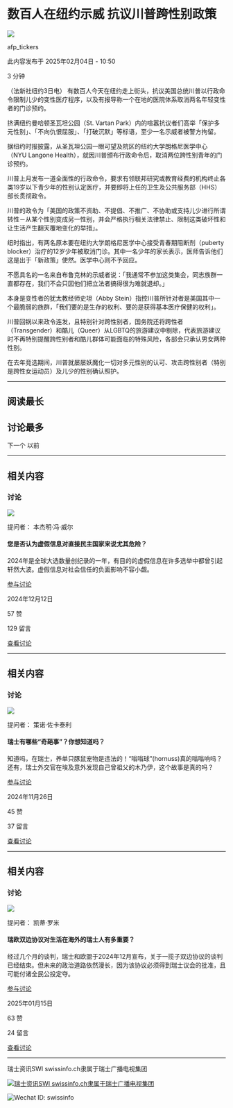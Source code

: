 # 数百人在纽约示威 抗议川普跨性别政策

![](https://www.swissinfo.ch/content/wp-content/uploads/sites/13/2025/02/f13b07f07e81722e02c2ddeef32696e5-88823277.jpg?ver=10526391)

afp_tickers

此内容发布于 2025年02月04日 - 10:50

3 分钟

（法新社纽约3日电） 有数百人今天在纽约走上街头，抗议美国总统川普以行政命令限制儿少的变性医疗程序，以及有报导称一个在地的医院体系取消两名年轻变性者的门诊预约。

挤满纽约曼哈顿圣瓦坦公园（St. Vartan Park）内的喧嚣抗议者们高举「保护多元性别」、「不向仇恨屈服」、「打破沉默」等标语，至少一名示威者被警方拘留。

据纽约时报披露，从圣瓦坦公园一眼可望及院区的纽约大学朗格尼医学中心（NYU Langone Health），就因川普颁布行政命令后，取消两位跨性别青年的门诊预约。

川普上月发布一道全面性的行政命令，要求有领联邦研究或教育经费的机构终止各类19岁以下青少年的性别认定医疗，并要即将上任的卫生及公共服务部（HHS）部长贯彻政令。

川普的政令为「美国的政策不资助、不提倡、不推广、不协助或支持儿少进行所谓转性－从某个性别变成另一性别，并会严格执行相关法律禁止、限制这类破坏性和让生活产生翻天覆地变化的举措」。

纽时指出，有两名原本要在纽约大学朗格尼医学中心接受青春期阻断剂（puberty blocker）治疗的12岁少年被取消门诊。其中一名少年的家长表示，医师告诉他们这是出于「新政策」使然。医学中心则不予回应。

不愿具名的一名来自布鲁克林的示威者说：「我通常不参加这类集会，同志族群一直都存在，我们不会只因他们把立法者搞得很为难就退却。」

本身是变性者的犹太教经师史坦（Abby Stein）指控川普所针对者是美国其中一个最脆弱的族群，「我们要的是生存的权利、要的是获得基本医疗保健的权利」。

川普回锅以来政令连发，且特别针对跨性别者，国务院还将跨性者（Transgender）和酷儿（Queer）从LGBTQ的旅游建议中剔除，代表旅游建议时不再特别提醒跨性别者和酷儿群体可能面临的特殊风险，各部会只承认男女两种性别。

在去年竞选期间，川普就屡屡妖魔化一切对多元性别的认可、攻击跨性别者（特别是跨性女运动员）及儿少的性别确认照护。

---

## 阅读最长

## 讨论最多

下一个 以前

---

## 相关内容

### 讨论

![](https://www.swissinfo.ch/content/wp-content/uploads/sites/13/2023/12/benjamin-von-wyl-profileImage-47039375.png?ver=ddaac810)

提问者： 本杰明·冯·威尔

#### 您是否认为虚假信息对直接民主国家来说尤其危险？

2024年是全球大选数量创纪录的一年，有目的的虚假信息在许多选举中都曾引起轩然大波。虚假信息对社会信任的负面影响不容小觑。

[参与讨论](https://www.swissinfo.ch/chi/%e6%b0%91%e4%b8%bb/%e6%82%a8%e6%98%af%e5%90%a6%e8%ae%a4%e4%b8%ba%e8%99%9a%e5%81%87%e4%bf%a1%e6%81%af%e5%af%b9%e7%9b%b4%e6%8e%a5%e6%b0%91%e4%b8%bb%e5%9b%bd%e5%ae%b6%e6%9d%a5%e8%af%b4%e5%b0%a4%e5%85%b6%e5%8d%b1%e9%99%a9%ef%bc%9f/88581284?utm_source=multiple&utm_medium=website&utm_campaign=recommendation_most-discussed_zh&utm_content=o&utm_term=wpblock_widget-most-discussed)

2024年12月12日

57 赞

129 留言

[查看讨论](https://www.swissinfo.ch/chi/%e6%b0%91%e4%b8%bb/%e6%82%a8%e6%98%af%e5%90%a6%e8%ae%a4%e4%b8%ba%e8%99%9a%e5%81%87%e4%bf%a1%e6%81%af%e5%af%b9%e7%9b%b4%e6%8e%a5%e6%b0%91%e4%b8%bb%e5%9b%bd%e5%ae%b6%e6%9d%a5%e8%af%b4%e5%b0%a4%e5%85%b6%e5%8d%b1%e9%99%a9%ef%bc%9f/88581284?utm_source=multiple&utm_medium=website&utm_campaign=recommendation_most-discussed_zh&utm_content=o&utm_term=wpblock_widget-most-discussed)

---

## 相关内容

### 讨论

![](https://www.swissinfo.ch/content/wp-content/uploads/sites/13/2023/12/zeno-zoccatelli-profileImage-42587895.png?ver=36a666e5)

提问者： 策诺·佐卡泰利

#### 瑞士有哪些“奇葩事”？你想知道吗？

知道吗，在瑞士，养单只豚鼠宠物是违法的！“嗡嗡球”(hornuss)真的嗡嗡响吗？还有，瑞士外交官在埃及意外发现自己曾祖父的木乃伊，这个故事是真的吗？

[参与讨论](https://www.swissinfo.ch/chi/%e6%b5%b7%e5%a4%96%e7%91%9e%e5%a3%ab%e4%ba%ba/%e7%91%9e%e5%a3%ab%e6%9c%89%e5%93%aa%e4%ba%9b%e5%a5%87%e8%91%a9%e4%ba%8b%ef%bc%9f%e4%bd%a0%e6%83%b3%e7%9f%a5%e9%81%93%e5%90%97%ef%bc%9f/88332932?utm_source=multiple&utm_medium=website&utm_campaign=recommendation_most-discussed_zh&utm_content=o&utm_term=wpblock_widget-most-discussed)

2024年11月26日

45 赞

37 留言

[查看讨论](https://www.swissinfo.ch/chi/%e6%b5%b7%e5%a4%96%e7%91%9e%e5%a3%ab%e4%ba%ba/%e7%91%9e%e5%a3%ab%e6%9c%89%e5%93%aa%e4%ba%9b%e5%a5%87%e8%91%a9%e4%ba%8b%ef%bc%9f%e4%bd%a0%e6%83%b3%e7%9f%a5%e9%81%93%e5%90%97%ef%bc%9f/88332932?utm_source=multiple&utm_medium=website&utm_campaign=recommendation_most-discussed_zh&utm_content=o&utm_term=wpblock_widget-most-discussed)

---

## 相关内容

### 讨论

![](https://www.swissinfo.ch/content/wp-content/uploads/sites/13/2023/12/katy-romy-profileImage-42390267.png?ver=04173011)

提问者： 凯蒂·罗米

#### 瑞欧双边协议对生活在海外的瑞士人有多重要？

经过几个月的谈判，瑞士和欧盟于2024年12月宣布，关于一揽子双边协议的谈判已经结束。但未来的政治道路依然漫长，因为该协议必须得到瑞士议会的批准，且可能付诸全民公投定夺。

[参与讨论](https://www.swissinfo.ch/chi/%e6%b5%b7%e5%a4%96%e7%91%9e%e5%a3%ab%e4%ba%ba/%e7%91%9e%e6%ac%a7%e5%8f%8c%e8%be%b9%e5%8d%8f%e8%ae%ae%e5%af%b9%e7%94%9f%e6%b4%bb%e5%9c%a8%e6%b5%b7%e5%a4%96%e7%9a%84%e7%91%9e%e5%a3%ab%e4%ba%ba%e6%9c%89%e5%a4%9a%e9%87%8d%e8%a6%81%ef%bc%9f/88726350?utm_source=multiple&utm_medium=website&utm_campaign=recommendation_most-discussed_zh&utm_content=o&utm_term=wpblock_widget-most-discussed)

2025年01月15日

63 赞

24 留言

[查看讨论](https://www.swissinfo.ch/chi/%e6%b5%b7%e5%a4%96%e7%91%9e%e5%a3%ab%e4%ba%ba/%e7%91%9e%e6%ac%a7%e5%8f%8c%e8%be%b9%e5%8d%8f%e8%ae%ae%e5%af%b9%e7%94%9f%e6%b4%bb%e5%9c%a8%e6%b5%b7%e5%a4%96%e7%9a%84%e7%91%9e%e5%a3%ab%e4%ba%ba%e6%9c%89%e5%a4%9a%e9%87%8d%e8%a6%81%ef%bc%9f/88726350?utm_source=multiple&utm_medium=website&utm_campaign=recommendation_most-discussed_zh&utm_content=o&utm_term=wpblock_widget-most-discussed)

---

瑞士资讯SWI swissinfo.ch隶属于瑞士广播电视集团

[![瑞士资讯SWI swissinfo.ch隶属于瑞士广播电视集团](https://www.swissinfo.ch/chi/wp-content/themes/swissinfo-theme/assets/srg-ssr-small-logo.png)](https://www.srgssr.ch/en/home/)

![Wechat ID: swissinfo](https://www.swissinfo.ch/chi/wp-content/themes/swissinfo-theme/assets/wechat-qr-code.png)